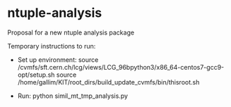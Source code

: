 # ntuple-analysis
Proposal for a new ntuple analysis package

Temporary instructions to run:

- Set up environment:
    source /cvmfs/sft.cern.ch/lcg/views/LCG_96bpython3/x86_64-centos7-gcc9-opt/setup.sh
    source /home/gallim/KIT/root_dirs/build_update_cvmfs/bin/thisroot.sh

- Run:
    python simil_mt_tmp_analysis.py
